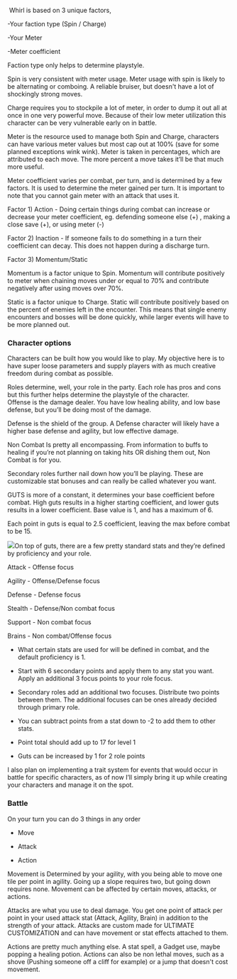 Whirl is based on 3 unique factors,

  

-Your faction type (Spin / Charge)

-Your Meter

-Meter coefficient

  

Faction type only helps to determine playstyle. 

  

Spin is very consistent with meter usage. Meter usage with spin is likely to be alternating or comboing. A reliable bruiser, but doesn't have a lot of shockingly strong moves.

  

Charge requires you to stockpile a lot of meter, in order to dump it out all at once in one very powerful move. Because of their low meter utilization this character can be very vulnerable early on in battle. 

  

Meter is the resource used to manage both Spin and Charge, characters can have various meter values but most cap out at 100% (save for some planned exceptions wink wink). Meter is taken in percentages, which are attributed to each move. The more percent a move takes it’ll be that much more useful.

  

Meter coefficient varies per combat, per turn, and is determined by a few factors. It is used to determine the meter gained per turn. It is important to note that you cannot gain meter with an attack that uses it. 

Factor 1) Action - Doing certain things during combat can increase or decrease your meter coefficient, eg. defending someone else (+) , making a close save (+), or using meter (-)

Factor 2) Inaction - If someone fails to do something in a turn their coefficient can decay. This does not happen during a discharge turn. 

Factor 3) Momentum/Static 

Momentum is a factor unique to Spin. Momentum will contribute positively to meter when chaining moves under or equal to 70% and contribute negatively after using moves over 70%. 

Static is a factor unique to Charge. Static will contribute positively based on the percent of enemies left in the encounter. This means that single enemy encounters and bosses will be done quickly, while larger events will have to be more planned out.

  

### Character options

Characters can be built how you would like to play. My objective here is to have super loose parameters and supply players with as much creative freedom during combat as possible. 

  

Roles determine, well, your role in the party. Each role has pros and cons but this further helps determine the playstyle of the character.  
Offense is the damage dealer. You have low healing ability, and low base defense, but you’ll be doing most of the damage. 

Defense is the shield of the group. A Defense character will likely have a higher base defense and agility, but low effective damage.

Non Combat Is pretty all encompassing. From information to buffs to healing if you’re not planning on taking hits OR dishing them out, Non Combat is for you. 

  
Secondary roles further nail down how you’ll be playing. These are customizable stat bonuses and can really be called whatever you want. 

GUTS is more of a constant, it determines your base coefficient before combat. High guts results in a higher starting coefficient, and lower guts results in a lower coefficient. Base value is 1, and has a maximum of 6. 

Each point in guts is equal to 2.5 coefficient, leaving the max before combat to be 15.  

  

![](https://lh7-us.googleusercontent.com/kF6BY34RWzjxe_dTAupMtiYEX3YmLsbH6ZPHXfblRPedEiY6fECObnHusyGhjFZS6CrL_KoPvim8Yq-z9uVklCAyckdRsbjCyw2XA_TU6W8z906ws-6UK-6SnRI54hlL8c3ceZkJp1PeArFlk7wdEYI)On top of guts, there are a few pretty standard stats and they’re defined by proficiency and your role.

Attack - Offense focus 

Agility - Offense/Defense focus

Defense - Defense focus

Stealth - Defense/Non combat focus

Support - Non combat focus

Brains - Non combat/Offense focus

- What certain stats are used for will be defined in combat, and the default proficiency is 1. 

- Start with 6 secondary points and apply them to any stat you want. Apply an additional 3 focus points to your role focus.

- Secondary roles add an additional two focuses. Distribute two points between them. The additional focuses can be ones already decided through primary role.

- You can subtract points from a stat down to -2 to add them to other stats.

- Point total should add up to 17 for level 1

- Guts can be increased by 1 for 2 role points 

I also plan on implementing a trait system for events that would occur in battle for specific characters, as of now I’ll simply bring it up while creating your characters and manage it on the spot.


### Battle

On your turn you can do 3 things in any order

- Move

- Attack

- Action

Movement is Determined by your agility, with you being able to move one tile per point in agility. Going up a slope requires two, but going down requires none. Movement can be affected by certain moves, attacks, or actions.

Attacks are what you use to deal damage. You get one point of attack per point in your used attack stat (Attack, Agility, Brain) in addition to the strength of your attack. Attacks are custom made for ULTIMATE CUSTOMIZATION and can have movement or stat effects attached to them. 

Actions are pretty much anything else. A stat spell, a Gadget use, maybe popping a healing potion. Actions can also be non lethal moves, such as a shove (Pushing someone off a cliff for example) or a jump that doesn't cost movement. 
